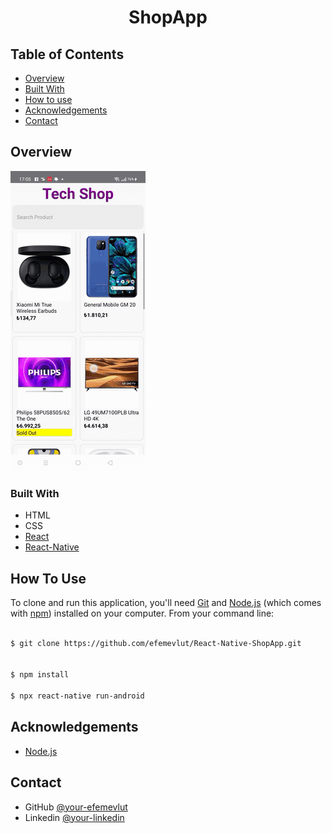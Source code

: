 

<h1 align="center">ShopApp</h1>




## Table of Contents

- [Overview](#overview)
- [Built With](#built-with)
- [How to use](#how-to-use)
- [Acknowledgements](#acknowledgements)
- [Contact](#contact)

<!-- OVERVIEW -->

## Overview

![screenshot](overview/1.gif)


### Built With



- HTML
- CSS
- [React](https://reactjs.org/)
- [React-Native](https://reactnative.dev/)


## How To Use



To clone and run this application, you'll need [Git](https://git-scm.com) and [Node.js](https://nodejs.org/en/download/) (which comes with [npm](http://npmjs.com)) installed on your computer. From your command line:

```bash

$ git clone https://github.com/efemevlut/React-Native-ShopApp.git


$ npm install

$ npx react-native run-android

```


## Acknowledgements



- [Node.js](https://nodejs.org/)

## Contact

- GitHub [@your-efemevlut](https://github.com/efemevlut)
- Linkedin [@your-linkedin](https://www.linkedin.com/in/mevl%C3%BCt-efe-5465221b8/)

